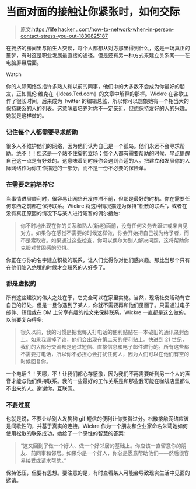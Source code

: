 # 当面对面的接触让你紧张时，如何交际

> 原文:[https://life hacker . com/how-to-network-when-in-person-contact-stress-you-out-1830825187](https://lifehacker.com/how-to-network-when-in-person-contact-stresses-you-out-1830825187)

在拥挤的房间里与陌生人交谈，每个人都想从对方那里得到什么，这是一场真正的噩梦，有时这是职业发展最直接的途径。但是还有另一种方式来建立关系网——在电脑屏幕后面。

Watch

你的人际网络包括许多熟人和以前的同事，他们中的大多数不会成为你最好的朋友，正如凯伦·维克在《Ideas.Ted.com》的文章中解释的那样。Wickre 在谷歌工作了很长时间，后来成为 Twitter 的编辑总监，所以你可以想象她有一个相当大的保持联系的人的列表。这意味着培养对你不一定亲近，但想保持友好的人的兴趣。她就是这样做的。

### 记住每个人都需要寻求帮助

很多人不维护他们的网络，因为他们认为自己是一个孤岛。他们永远不会寻求帮助。绝不！！但这是一个站不住脚的立场；每个人都有需要帮助的时候，早点提醒自己这一点是有好处的。这意味着到时候你会遇到合适的人。把建立和发展你的人际网络作为你工作描述的一部分，而不是一份不必要的保险单。

### 在需要之前培养它

当事情进展顺利时，很容易让网络开发停滞不前，但那是最好的时机。你在需要任何东西之前都在保持联系。Wickre 将这种情况描述为保持“松散的联系”，或者在没有真正原因的情况下与某人进行短暂的偶尔接触:

> 你不时地出现在你的关系和熟人(新老)面前，没有任何义务去跟进或亲自见对方。如果你在感觉不需要的时候这样做，你会开始把自己视为给予者，而不是索取者。如果通过这些检查，你可以偶尔为别人解决问题，这将帮助你克服对贫困感的恐惧。

你正在与你的名字建立积极的联系，让人们觉得你对他们感兴趣。那比当那个只有在他们陷入绝境的时候才会联系的人好多了。

### 都是虚拟的

所有这些建议的伟大之处在于，它完全可以在家里实施。当然，现场社交活动有它自己的好处，但是一旦你遇到了某人，你就不需要再和他们见面了。只需通过电子邮件、短信或在 DM 上分享有趣的推文来保持联系。Wickre 一直都是这么做的，以前要复杂得多:

> 很久以前，我的习惯是把我每天打电话的便利贴贴在一本破旧的通讯录封面上。如果我漏掉了谁，他们会出现在第二天的便利贴上。快进到 21 世纪，我们的大部分交流都是通过短信、直接信息和电子邮件进行的。所有这些都不需要打电话，所以你不必担心会打扰任何人，因为人们可以在他们有空的时候回复你。

一个电话？！天哪，不！让我们都心存感激，因为我们不再需要听到另一个人的声音才能与他们保持联系。我的一些最好的工作关系是和那些我可能在咖啡店里都认不出来的人。谢谢你，互联网。

### 不要过度

也就是说，不要让给别人发狗狗 gif 短信的便利让你变得过分。松散接触网络应该是间歇性的，并基于真实的连接。Wickre 作为一个朋友和企业家命名朱莉她如何使用松散的联系成功，她给了一个感性的智慧的答案:

> “这又回到了做一个好人、做一个好邻居的基础上。你应该一直留意你的朋友、前同事和邻居。如果你是一个好人，你总是愿意帮助他们——然后很容易接受或请求帮助。”

保持低压，但要有思想。要注意的是，有时查看某人可能会导致现实生活中见面的邀请。